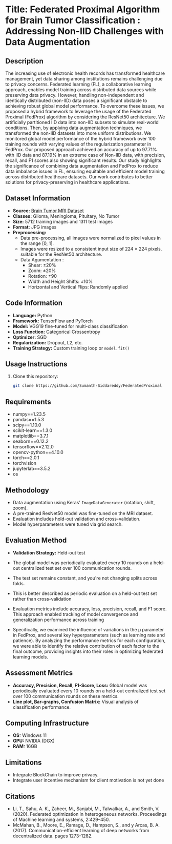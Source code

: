 
# Title: Federated Proximal Algorithm for Brain Tumor Classification : Addressing Non-IID Challenges with Data Augmentation

## Description
The increasing use of electronic health records has transformed healthcare management, yet data sharing among institutions remains challenging due to privacy concerns. Federated learning (FL), a collaborative learning approach, enables model training across distributed data sources while preserving data privacy. However, handling non-independent and identically distributed (non-IID) data poses a significant obstacle to achieving robust global model performance. To overcome these issues, we proposed a hybrid framework to leverage the usage of the Federated Proximal (FedProx) algorithm by considering the ResNet50 architecture. We artificially partitioned IID data into non-IID subsets to simulate real-world conditions. Then, by applying data augmentation techniques, we transformed the non-IID datasets into more uniform distributions. We monitored global model performance of the hybrid framework over 100 training rounds with varying values of the regularization parameter in FedProx. Our proposed approach achieved an accuracy of up to 97.71\% with IID data and 87.19\% in an extreme case of Non-IID data, with precision, recall, and F1 scores also showing significant results. Our study highlights the significance of combining data augmentation and FedProx to reduce data imbalance issues in FL, ensuring equitable and efficient model training across distributed healthcare datasets. Our work contributes to better solutions for privacy-preserving in healthcare applications.

## Dataset Information
- **Source:** [Brain Tumor MRI Dataset](https://www.kaggle.com/datasets/masoudnickparvar/brain-tumor-mri-dataset)
- **Classes:** Glioma, Meningioma, Pituitary, No Tumor
- **Size:** 5712 training images and 1311 test images
- **Format:** JPG images
- **Preprocessing:**
   - Data pre-processing, all images were normalized to pixel values in the range [0, 1].
   - Images were resized to a consistent input size of 224 × 224 pixels, suitable for the ResNet50 architecture.
   - Data Agumentation :
      - Shear: ±20%
      - Zoom: ±20%
      -  Rotation: ±90
      - Width and Height Shifts: ±10%
      - Horizontal and Vertical Flips: Randomly applied

## Code Information
- **Language:** Python
- **Framework:** TensorFlow and PyTorch
- **Model:** VGG19 fine-tuned for multi-class classification
- **Loss Function:** Categorical Crossentropy
- **Optimizer:** SGD
- **Regularization:** Dropout, L2, etc.
- **Training Strategy:** Custom training loop or `model.fit()`

## Usage Instructions

1. Clone this repository:
   ```bash
   git clone https://github.com/Sumanth-Siddareddy/FederatedProximal
   ```


## Requirements
- numpy==1.23.5
- pandas==1.5.3
- scipy==1.10.0
- scikit-learn==1.3.0
- matplotlib==3.7.1
- seaborn==0.12.2
- tensorflow==2.12.0
- opencv-python==4.10.0
- torch==2.0.1
- torchvision
- jupyterlab==3.5.2
- os

## Methodology
- Data augmentation using Keras' `ImageDataGenerator` (rotation, shift, zoom).
- A pre-trained ResNet50 model was fine-tuned on the MRI dataset.
- Evaluation includes hold-out validation and cross-validation.
- Model hyperparameters were tuned via grid search.

## Evaluation Method
- **Validation Strategy:** Held-out test
- The global model was periodically evaluated every 10 rounds on a held-out centralized test set over 100 communication rounds.
- The test set remains constant, and you're not changing splits across folds.
- This is better described as periodic evaluation on a held-out test set rather than cross-validation
- Evaluation metrics include accuracy, loss, precision, recall, and F1 score. This approach enabled tracking of model convergence and generalization performance across training

- Specifically, we examined the influence of variations in the μ parameter in FedProx, and several key hyperparameters (such as learning rate and patience). By analyzing the performance metrics for each configuration, we were able to identify the relative contribution of each factor to the final outcome, providing insights into their roles in optimizing federated learning models.


## Assessment Metrics
- **Accuracy, Precision, Recall, F1-Score, Loss:** Global model was periodically evaluated every 10 rounds on a held-out centralized test set over 100 communication rounds on these metrics.
- **Line plot, Bar-graphs, Confusion Matrix:** Visual analysis of classification performance.

## Computing Infrastructure
- **OS:** Windows 11
- **GPU:** NVIDIA (DGX)
- **RAM:** 16GB

## Limitations
- Integrate BlockChain to improve privacy.
- Integrate user incentive mechanism for client motivation is not yet done

## Citations
- Li, T., Sahu, A. K., Zaheer, M., Sanjabi, M., Talwalkar, A., and Smith, V. (2020). Federated optimization in heterogeneous networks. Proceedings of Machine learning and systems, 2:429–450.
- McMahan, B., Moore, E., Ramage, D., Hampson, S., and y Arcas, B. A. (2017). Communication-efficient learning of deep networks from decentralized data. pages 1273–1282.
